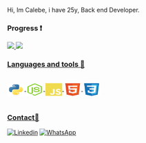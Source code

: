 Hi, Im Calebe, i have 25y, Back end Developer.

### Progress ❗
<div>
  <a href="https://github.com/CalebeS">
  <img height="150em" src="https://github-readme-stats.vercel.app/api?username=CalebeS&show_icons=true&theme=midnight-purple&include_all_commits=true&count_private=true"/>
  <img height="150em" src="https://github-readme-stats.vercel.app/api/top-langs/?username=CalebeS&layout=compact&langs_count=4&theme=midnight-purple"/>
</div>

 ### Languages and tools 🧰 
 <div style="display: inline_block"><br>
<img align="center" alt="Calebe-Python" height="30" width="40" src="https://raw.githubusercontent.com/devicons/devicon/master/icons/python/python-original.svg">
<img align="center" alt="Calebe-Python" height="30" width="40" src="https://raw.githubusercontent.com/devicons/devicon/master/icons/nodejs/nodejs-original.svg">  
<img align="center" alt="Calebe-Js" height="30" width="40" src="https://raw.githubusercontent.com/devicons/devicon/master/icons/javascript/javascript-plain.svg">       <img align="center" alt="Calebe-HTML" height="30" width="40" src="https://raw.githubusercontent.com/devicons/devicon/master/icons/html5/html5-original.svg">
<img align="center" alt="Calebe-CSS" height="30" width="40" src="https://raw.githubusercontent.com/devicons/devicon/master/icons/css3/css3-original.svg">

          
 </div>          
          

</br>

### Contact📲

[![Linkedin](https://img.shields.io/badge/LinkedIn-0077B5?style=for-the-badge&logo=linkedin&logoColor=white)](https://www.linkedin.com/in/calebe-santos-146316218/)
[![WhatsApp](https://img.shields.io/badge/WhatsApp-25D366?style=for-the-badge&logo=whatsapp&logoColor=white)](https://api.whatsapp.com/send?phone=5583998011865&text=Oi%20Calebe)

